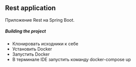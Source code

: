 ## Rest application

Приложение Rest на Spring Boot.

##### Building the project
- Клонировать исходники к себе
- Установить Docker
- Запустить Docker
- В терминале IDE запустить команду docker-compose up
